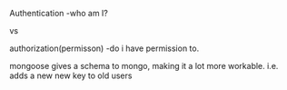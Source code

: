 Authentication
-who am I?

vs 

authorization(permisson)
-do i have permission to. 


mongoose gives a schema to mongo, making it a lot more workable. i.e. adds a new new key to old users 